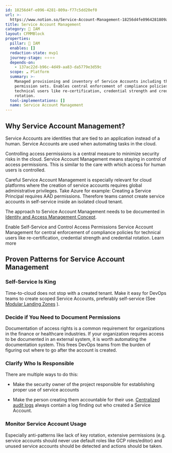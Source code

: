```yaml
---
id: 18256d4f-e096-4281-809a-f77c5dd20ef0
url: >-
  https://www.notion.so/Service-Account-Management-18256d4fe0964281809af77c5dd20ef0
title: Service Account Management
category: 🔐 IAM
layout: CFMMBlock
properties:
  pillar: 🔐 IAM
  enables: []
  redaction-state: mvp1
  journey-stage: ⭐️⭐️⭐️⭐️
  depends-on:
    - 137ac22d-b96c-4d49-aa83-da5779e3d59c
  scope: ☁️ Platform
  summary: >-
    Managed provisioning and inventory of Service Accounts including their
    permission sets. Enables central enforcement of compliance policies for
    technical users like re-certification, credential strength and credential
    rotation.
  tool-implementations: []
  name: Service Account Management
---
```


## Why Service Account Management?

Service Accounts are identities that are tied to an application instead of a human. Service Accounts are used when automating tasks in the cloud.

Controlling access permissions is a central measure to minimize security risks in the cloud. Service Account Management means staying in control of access permissions. This is similar to the care with which access for human users is controlled.

Careful Service Account Management is especially relevant for cloud platforms where the creation of service accounts requires global administrative privileges. Take Azure for example: Creating a Service Principal requires AAD permissions. Therefore teams cannot create service accounts in self-service inside an isolated cloud tenant.

The approach to Service Account Management needs to be documented in [Identity and Access Management Concept](/maturity-model/iam/identity-and-access-management-concept.md).

<!--notion-markdown-cms:raw-->
<CallToAction>
  <CtaHeader>Enable Self-Service and Control Access Permissions</CtaHeader>
  <CtaText>Service Account Management for central enforcement of compliance policies for technical users like re-certification, credential strength and credential rotation.</CtaText>
  <CtaButton class="btn-primary" url="https://www.meshcloud.io/2020/10/15/cloud-infrastructure-services-enterprise-wide-distribution-via-a-marketplace/">Learn more</CtaButton>
</CallToAction>

## Proven Patterns for Service Account Management

### Self-Service Is King

Time-to-cloud does not stop with a created tenant. Make it easy for DevOps teams to create scoped Service Accounts, preferably self-service (See [Modular Landing Zones](/maturity-model/tenant-management/modular-landing-zones.md) ).

### Decide if You Need to Document Permissions

Documentation of access rights is a common requirement for organizations in the finance or healthcare industries. If your organization requires access to be documented in an external system, it is worth automating the documentation system. This frees DevOps teams from the burden of figuring out where to go after the account is created.

### Clarify Who Is Responsible

There are multiple ways to do this: 

- Make the security owner of the project responsible for establishing proper use of service accounts

- Make the person creating them accountable for their use.  [Centralized audit logs](/maturity-model/security-and-compliance/centralized-audit-logs.md) always contain a log finding out who created a Service Account.

### Monitor Service Account Usage

Especially anti-patterns like lack of key rotation, extensive permissions (e.g. service accounts should never use default roles like GCP roles/editor) and unused service accounts should be detected and actions should be taken.